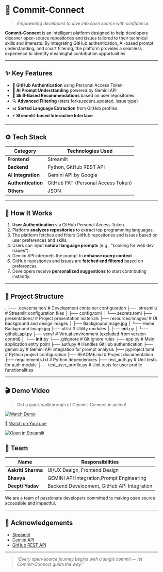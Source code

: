 # 🚀 Commit-Connect

> *Empowering developers to dive into open source with confidence.*

**Commit-Connect** is an intelligent platform designed to help developers discover open-source repositories and issues tailored to their technical skills and interests. By integrating GitHub authentication, AI-based prompt understanding, and smart filtering, the platform provides a seamless experience to identify meaningful contribution opportunities.

---

## ✨ Key Features

- 🔐 **GitHub Authentication** using Personal Access Token
- 🧠 **AI Prompt Understanding** powered by Gemini API
- 🧰 **Skill-Based Recommendations** based on user repositories
- 🔍 **Advanced Filtering** (stars,forks,recent_updated, issue type)
- 📊 **Sorted Language Extraction** from GitHub profiles
- ⚡ **Streamlit-based Interactive Interface**

---

## ⚙️ Tech Stack

| Category        | Technologies Used                             |
|------------------|-----------------------------------------------|
| **Frontend**     | Streamlit                          |
| **Backend**      | Python, GitHub REST API                       |
| **AI Integration** | Gemini API by Google                        |
| **Authentication** | GitHub PAT (Personal Access Token)         |
| **Others**       | JSON         |

---

## 🧠 How It Works

1. **User Authentication** via GitHub Personal Access Token.
2. Platform **analyzes repositories** to extract top programming languages.
3. The platform fetches and filters GitHub repositories and issues based on user preferences and skills.
4. Users can input **natural language prompts** (e.g., "Looking for web dev issues").
5. Gemini API interprets the prompt to **enhance query context**.
6. GitHub repositories and issues are **fetched and filtered** based on preferences.
7. Developers receive **personalized suggestions** to start contributing instantly.

---

## 📁 Project Structure

.
├── .devcontainer/             # Development container configuration
├── .streamlit/                # Streamlit configuration files
│   ├── config.toml
│   └── secrets.toml
├── presentations/             # Project presentation materials
├── resources/images/          # UI background and design images
│   ├── BackgroundImage.jpg
│   └── Home Background Image.jpg
├── utils/                     # Utility modules
│   ├── __init__.py
│   └── github_api.py
├── venv/                      # Virtual environment (excluded from version control)
│   └── __init__.py
├── .gitignore                 # Git ignore rules
├── app.py                     # Main application entry point
├── auth.py                    # Handles GitHub authentication
├── gemini.py                  # Gemini API integration for prompt analysis
├── pyproject.toml             # Python project configuration
├── README.md                  # Project documentation
├── requirements.txt           # Python dependencies
├── test_auth.py               # Unit tests for auth module
├── test_user_profile.py       # Unit tests for user profile functionalities




---

## 🎬 Demo Video

> Get a quick walkthrough of Commit-Connect in action!
> 
[![Watch Demo](https://img.shields.io/badge/Watch-Demo-red?style=for-the-badge&logo=google-drive)](https://drive.google.com/drive/folders/1LqvGvj5dxSUWDqA3ai6ZpwTj0Pe9t4pG)

🔗 [Watch on YouTube](https://www.youtube.com/watch?v=YOUR_VIDEO_ID)

[![Open in Streamlit](https://static.streamlit.io/badges/streamlit_badge_black_white.svg)](https://commit-connect.streamlit.app/)


## 👥 Team

| Name      | Responsibilities                          |
|-----------|--------------------------------------------|
| **Aakriti Sharma**   | UI/UX Design, Frontend Design|
| **Bhavya**    | GEMINI API Integration,Prompt Engineering|
| **Deepti Yadav**    | Backend Development, GitHub API Integration |

We are a team of passionate developers committed to making open source accessible and impactful.

---


## 🙌 Acknowledgements

- [Streamlit](https://streamlit.io/)
- [Gemini API](https://ai.google.dev/)
- [GitHub REST API](https://docs.github.com/en/rest)

---

> _“Every open-source journey begins with a single commit — let Commit-Connect guide the way.”_



